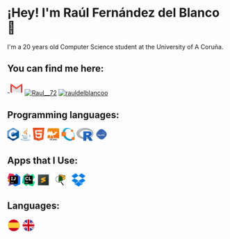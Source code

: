 # ¡Hey! I'm Raúl Fernández del Blanco 👋 

I'm a 20 years old Computer Science student at the University of A Coruña.

## You can find me here:

-<a href="mailto:raulfdb72@gmail.com"><code><img height="30" src="https://raw.githubusercontent.com/rauldelblanco/rauldelblanco/master/Img/gmail.png"></code></a>
<a href="https://twitter.com/Raul__72" target="blank"><img align="center" src="https://raw.githubusercontent.com/rahuldkjain/github-profile-readme-generator/master/src/images/icons/Social/twitter.svg" alt="Raul__72" height="30" width="40" /></a>
<a href="https://www.instagram.com/rauldelblancoo" target="blank"><img align="center" src="https://raw.githubusercontent.com/rahuldkjain/github-profile-readme-generator/master/src/images/icons/Social/instagram.svg" alt="rauldelblancoo" height="30" width="40" /></a>

## Programming languages:

[<code><img height="30" src="https://raw.githubusercontent.com/rauldelblanco/rauldelblanco/master/Img/Ccc.png"></code>](https://es.wikipedia.org/wiki/C_(lenguaje_de_programaci%C3%B3n))
[<code><img height="30" src="https://raw.githubusercontent.com/rauldelblanco/rauldelblanco/master/Img/javaaa.png"></code>](https://es.wikipedia.org/wiki/Java_(lenguaje_de_programaci%C3%B3n))
[<code><img height="30" src="https://raw.githubusercontent.com/rauldelblanco/rauldelblanco/master/Img/Html.png"></code>](https://es.wikipedia.org/wiki/HTML)
[<code><img height="30" src="https://raw.githubusercontent.com/rauldelblanco/rauldelblanco/master/Img/Ocml.png"></code>](https://es.wikipedia.org/wiki/Caml)
[<code><img height="30" src="https://raw.githubusercontent.com/rauldelblanco/rauldelblanco/master/Img/Octave.png"></code>](https://es.wikipedia.org/wiki/GNU_Octave)
[<code><img height="30" src="https://raw.githubusercontent.com/rauldelblanco/rauldelblanco/master/Img/RR.png"></code>](https://es.wikipedia.org/wiki/R_(lenguaje_de_programaci%C3%B3n))
[<code><img height="30" src="https://raw.githubusercontent.com/rauldelblanco/rauldelblanco/master/Img/sqlll.png"></code>](https://es.wikipedia.org/wiki/SQL)



## Apps that I Use:

[<code><img height="30" src="https://raw.githubusercontent.com/rauldelblanco/rauldelblanco/master/Img/IntelliJ_IDEA_Icon.svg.png"></code>](https://www.jetbrains.com/es-es/idea/download/#section=mac)
[<code><img height="30" src="https://raw.githubusercontent.com/rauldelblanco/rauldelblanco/master/Img/cl.png"></code>](https://www.jetbrains.com/clion/promo/?source=google&medium=cpc&campaign=11960748608&gclid=Cj0KCQiApL2QBhC8ARIsAGMm-KEbcZseC-Cc5svP1c2Yg-sULADbh2nJHQ-t-WY-CB1s7LC-VKPrKcoaAvfNEALw_wcB)
[<code><img height="30" src="https://raw.githubusercontent.com/rauldelblanco/rauldelblanco/master/Img/sub.png"></code>](https://www.sublimetext.com/)
[<code><img height="30" src="https://raw.githubusercontent.com/rauldelblanco/rauldelblanco/master/Img/Packet Tracer.png"></code>](https://www.netacad.com/es/courses/packet-tracer)
[<code><img height="30" src="https://raw.githubusercontent.com/rauldelblanco/rauldelblanco/master/Img/dropbox.png"></code>](https://www.dropbox.com/business/landing-t61fl?_tk=paid_sem_goog_biz_b&_camp=16015479502&_kw=dropbox|e&_ad=515974508130||c&gclid=Cj0KCQiApL2QBhC8ARIsAGMm-KF56DXpjGEdNyAPY4UIAK_gwW_O6l9XKhYaDyxaSckyQ-yTYUIh_WAaAhOEEALw_wcB)


## Languages:
<code><img height="30" src="https://raw.githubusercontent.com/rauldelblanco/rauldelblanco/master/Img/esp.png"></code>
<code><img height="30" src="https://raw.githubusercontent.com/rauldelblanco/rauldelblanco/master/Img/ing.png"></code>
